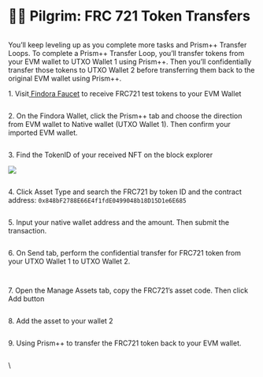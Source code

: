 # 🧑🎨 Pilgrim: FRC 721 Token Transfers

<figure><img src="../../../../.gitbook/assets/image (3).png" alt=""><figcaption></figcaption></figure>

You’ll keep leveling up as you complete more tasks and Prism++ Transfer Loops. To complete a Prism++ Transfer Loop, you’ll transfer tokens from your EVM wallet to UTXO Wallet 1 using Prism++. Then you’ll confidentially transfer those tokens to UTXO Wallet 2 before transferring them back to the original EVM wallet using Prism++.



1\. Visit[ Findora Faucet](https://faucet.findora.org/) to receive FRC721 test tokens to your EVM Wallet

<figure><img src="../../../../.gitbook/assets/image (31).png" alt=""><figcaption></figcaption></figure>

2\. On the Findora Wallet, click the Prism++ tab and choose the direction from EVM wallet to Native wallet (UTXO Wallet 1). Then confirm your imported EVM wallet.

<figure><img src="https://lh6.googleusercontent.com/UUz_ThmzLXC16UsFygIGeYXZm50Z-R_EJa49heMnB2SRoQurmNSGrtkOdxzqj_oYCr44Kz0Dg9u7agFfMf-T6uf1Nzmuk2ZoEM0rPAZRCqWwIJS7_62DJ8j3aVGsJB_Ml5K3UzbX_ooafYbTUK1vWPs" alt=""><figcaption></figcaption></figure>

3\. Find the TokenID of your received NFT on the block explorer

![](<../../../../.gitbook/assets/image (43).png>)

<figure><img src="../../../../.gitbook/assets/image (26).png" alt=""><figcaption></figcaption></figure>

4\. Click Asset Type and search the FRC721 by token ID and the contract address: `0x848bF2788E66E4f1fdE0499048b18D15D1e6E685`

<figure><img src="../../../../.gitbook/assets/image (38).png" alt=""><figcaption></figcaption></figure>

5\. Input your native wallet address and the amount. Then submit the transaction.

<figure><img src="../../../../.gitbook/assets/image (32).png" alt=""><figcaption></figcaption></figure>

6\. On Send tab, perform the confidential transfer for FRC721 token from your UTXO Wallet 1 to UTXO Wallet 2.&#x20;

<figure><img src="../../../../.gitbook/assets/image (25).png" alt=""><figcaption></figcaption></figure>

<figure><img src="https://lh6.googleusercontent.com/bnR6PXICduhPlguWDU-_pyjH1-tdNe0qZ-aFa7JyiLKFc8KBHbjyH4rFxLMzUwBcqUcHhp5uMzqh1P5IM071an-tpgNgNPzw9bojf4r8OskNl468jGxb7YRfkIeDQ-PcubVKgNtnVXGC_V4mrN-f8nw" alt=""><figcaption></figcaption></figure>

7\. Open the Manage Assets tab, copy the FRC721’s asset code. Then click Add button

<figure><img src="../../../../.gitbook/assets/image (51).png" alt=""><figcaption></figcaption></figure>

8\. Add the asset to your wallet 2

<figure><img src="../../../../.gitbook/assets/image (39).png" alt=""><figcaption></figcaption></figure>

9\. Using Prism++ to transfer the FRC721 token back to your EVM wallet.

<figure><img src="../../../../.gitbook/assets/image (29).png" alt=""><figcaption></figcaption></figure>

\
